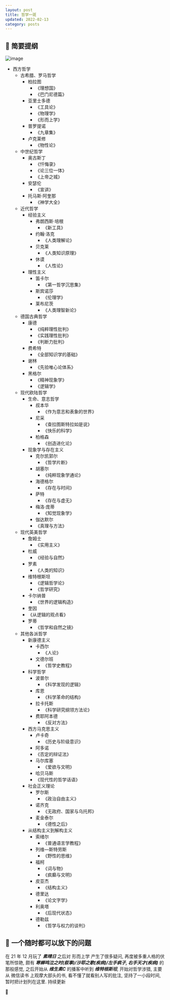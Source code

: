 ```yaml
---
layout: post
title: 哲学一斑
updated: 2022-02-13
category: posts
---
```


## 🤯 简要提纲

![image](https://user-images.githubusercontent.com/57313137/153757367-1d640b85-21f6-4eb7-99f3-8502da6cd0f7.png)

- 西方哲学
  - 古希腊、罗马哲学
    - 柏拉图
      - 《理想国》
      - 《巴门尼德篇》
    - 亚里士多德
      - 《工具论》
      - 《物理学》
      - 《形而上学》
    - 普罗提诺
      - 《九章集》
    - 卢克莱修
      - 《物性论》
  - 中世纪哲学
    - 奥古斯丁
      - 《忏悔录》
      - 《论三位一体》
      - 《上帝之城》
    - 安瑟伦
      - 《宣讲》
    - 托马斯·阿奎那
      - 《神学大全》
  - 近代哲学
    - 经验主义
      - 弗朗西斯·培根
        - 《新工具》
      - 约翰·洛克
        - 《人类理解论》
      - 贝克莱
        - 《人类知识原理》
      - 休谟
        - 《人性论》
    - 理性主义
      - 笛卡尔
        - 《第一哲学沉思集》
      - 斯宾诺莎
        - 《伦理学》
      - 莱布尼茨
        - 《人类理智新论》
  - 德国古典哲学
    - 康德
      - 《纯粹理性批判》
      - 《实践理性批判》
      - 《判断力批判》
    - 费希特
      - 《全部知识学的基础》
    - 谢林
      - 《先验唯心论体系》
    - 黑格尔
      - 《精神现象学》
      - 《逻辑学》
  - 现代欧陆哲学
    - 生命、意志哲学
      - 叔本华
        - 《作为意志和表象的世界》
      - 尼采
        - 《查拉图斯特拉如是说》
        - 《快乐的科学》
      - 柏格森
        - 《创造进化论》
    - 现象学与存在主义
      - 克尔凯郭尔
        - 《哲学片断》
      - 胡塞尔
        - 《纯粹现象学通论》
      - 海德格尔
        - 《存在与时间》
      - 萨特
        - 《存在与虚无》
      - 梅洛·庞蒂
        - 《知觉现象学》
      - 伽达默尔
      - 《真理与方法》
  - 现代英美哲学
    - 詹姆士
      - 《实用主义》
    - 杜威
      - 《经验与自然》
    - 罗素
      - 《人类的知识》
    - 维特根斯坦
      - 《逻辑哲学论》
      - 《哲学研究》
    - 卡尔纳普
      - 《世界的逻辑构造》
    -  奎因
      - 《从逻辑的观点看》
    - 罗蒂
      - 《哲学和自然之镜》
  - 其他各派哲学  
    - 新康德主义
      - 卡西尔
        - 《人论》
      - 文德尔班
        - 《哲学史教程》
    - 科学哲学
      - 波普尔
        - 《科学发现的逻辑》
      - 库恩
        - 《科学革命的结构》
      - 拉卡托斯
        - 《科学研究纲领方法论》
      - 费耶阿本德
        - 《反对方法》
    - 西方马克思主义
      - 卢卡奇
        - 《历史与阶级意识》
      -  阿多诺
        - 《否定的辩证法》
      - 马尔库塞
        - 《爱欲与文明》
      -  哈贝马斯
        - 《现代性的哲学话语》
    - 社会正义理论
      - 罗尔斯
        - 《政治自由主义》
      - 诺齐克
        - 《无政府、国家与乌托邦》
      - 麦金泰尔
        - 《德性之后》
    - 从结构主义到解构主义
      - 索绪尔
        - 《普通语言学教程》
      - 列维—斯特劳斯
        - 《野性的思维》
      - 福柯
        - 《词与物》
        - 《疯癫与文明》
      - 皮亚杰
        - 《结构主义》
      - 德里达
        - 《论文字学》
      - 利奥塔
        - 《后现代状态》
      - 德勒兹
        - 《哲学与权力的谈判》

## 🤔 一个随时都可以放下的问题

在 21 年 12 月玩了 ___素晴日___ 之后对 形而上学 产生了很多疑问, 再度被多重人格的伏笔所惊艳, 颇有 ___寒蝉鸣泣之时(叙事)/沙耶之歌(疾病)/左手疯子, 右手天才(疾病)___ 的那般感觉, 之后开始从 ___维生素C___ 的播客中听到 ___维特根斯坦___, 开始对哲学涉猎, 主要从 微信读书 上观摩大部头的书, 看不懂了就看别人写的批注, 坚持了一小段时间, 暂时把计划列在这里. 持续更新

👻
